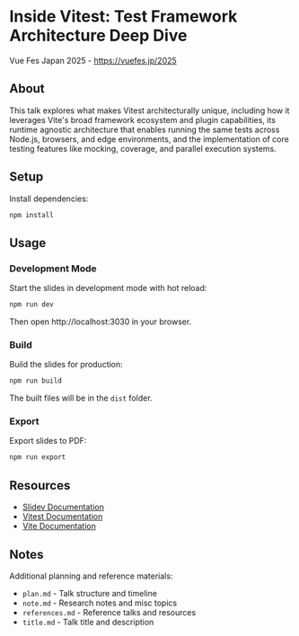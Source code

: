 # Inside Vitest: Test Framework Architecture Deep Dive

Vue Fes Japan 2025 - https://vuefes.jp/2025

## About

This talk explores what makes Vitest architecturally unique, including how it leverages Vite's broad framework ecosystem and plugin capabilities, its runtime agnostic architecture that enables running the same tests across Node.js, browsers, and edge environments, and the implementation of core testing features like mocking, coverage, and parallel execution systems.

## Setup

Install dependencies:

```bash
npm install
```

## Usage

### Development Mode

Start the slides in development mode with hot reload:

```bash
npm run dev
```

Then open http://localhost:3030 in your browser.

### Build

Build the slides for production:

```bash
npm run build
```

The built files will be in the `dist` folder.

### Export

Export slides to PDF:

```bash
npm run export
```

## Resources

- [Slidev Documentation](https://sli.dev/)
- [Vitest Documentation](https://vitest.dev)
- [Vite Documentation](https://vitejs.dev)

## Notes

Additional planning and reference materials:
- `plan.md` - Talk structure and timeline
- `note.md` - Research notes and misc topics
- `references.md` - Reference talks and resources
- `title.md` - Talk title and description
